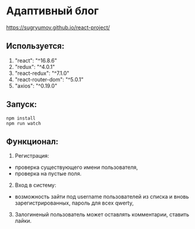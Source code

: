 # Адаптивный блог
https://sugryumov.github.io/react-project/

## Используется:
1. "react": "^16.8.6"
2. "redux": "^4.0.1"
3. "react-redux": "^7.1.0"
4. "react-router-dom": "^5.0.1"
5. "axios": "^0.19.0"

## Запуск:
```
npm install
npm run watch
```

## Функционал:
1. Регистрация:
 - проверка существующего имени пользователя,
 - проверка на пустые поля.
2. Вход в систему:
  - возможность зайти под username пользователей из списка и вновь зарегистрированных, пароль для всех qwerty,
3. Залогиненый пользователь может оставлять комментарии, ставить лайки.
